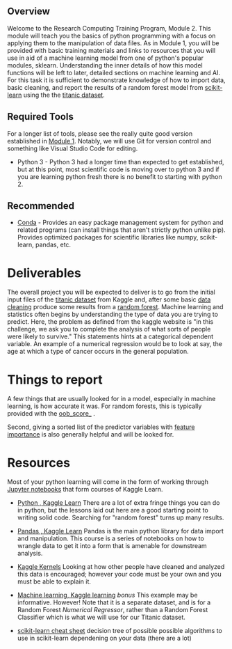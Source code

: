 ## Overview

Welcome to the Research Computing Training Program, Module 2. This module will teach you the basics of python programming with a focus on applying them to the manipulation of data files. As in Module 1, you will be provided with basic training materials and links to resources that you will use in aid of a machine learning model from one of python's popular modules, sklearn. Understanding the inner details of how this model functions will be left to later, detailed sections on machine learning and AI. For this task it is sufficient to demonstrate knowledge of how to import data, basic cleaning, and report the results of a random forest model from [scikit-learn](https://scikit-learn.org/stable/) using the the [titanic dataset](https://www.kaggle.com/c/titanic).



## Required Tools

For a longer list of tools, please see the really quite good version established in [Module 1](https://avc.web.usf.edu/training/basic-web/). Notably, we will use Git for version control and something like Visual Studio Code for editing.

* Python 3 - Python 3 had a longer time than expected to get established, but at this point, most scientific code is moving over to python 3 and if you are learning python fresh there is no benefit to starting with python 2.

## Recommended 

* [Conda](https://conda.io/docs/) - Provides an easy package management system for python and related programs (can install things that aren't strictly python unlike pip). Provides optimized packages for scientific libraries like numpy, scikit-learn, pandas, etc.

# Deliverables

The overall project you will be expected to deliver is to go from the initial input files of the [titanic dataset](https://www.kaggle.com/c/titanic) from Kaggle and, after some basic [data cleaning](https://www.kaggle.com/thomasekeller/data-types-and-missing-data-workbook/edit) produce some results from a [random forest](https://scikit-learn.org/stable/modules/generated/sklearn.ensemble.RandomForestClassifier.html). Machine learning and statistics often begins by understanding the type of data you are trying to predict. Here, the problem as defined from the kaggle website is "in this challenge, we ask you to complete the analysis of what sorts of people were likely to survive." This statements hints at a categorical dependent variable. An example of a numerical regression would be to look at say, the age at which a type of cancer occurs in the general population.

# Things to report

A few things that are usually looked for in a model, especially in machine learning, is how accurate it was. For random forests, this is typically provided with the [oob_score_](https://scikit-learn.org/stable/auto_examples/ensemble/plot_ensemble_oob.html) .

Second, giving a sorted list of the predictor variables with [feature importance](https://scikit-learn.org/stable/auto_examples/ensemble/plot_forest_importances.html) is also generally helpful and will be looked for.


# Resources

Most of your python learning will come in the form of working through [Jupyter notebooks](http://jupyter.org/) that form courses of Kaggle Learn.

* [Python , Kaggle Learn](https://www.kaggle.com/learn/python) There are a lot of extra fringe things you can do in python, but the lessons laid out here are a good starting point to writing solid code. Searching for "random forest" turns up many results.

* [Pandas , Kaggle Learn](https://www.kaggle.com/learn/pandas) Pandas is the main python library for data import and manipulation. This course is a series of notebooks on how to wrangle data to get it into a form that is amenable for downstream analysis.

* [Kaggle Kernels](https://www.kaggle.com/c/titanic/kernels) Looking at how other people have cleaned and analyzed this data is encouraged; however your code must be your own and you must be able to explain it.

* [Machine learning, Kaggle learning](https://www.kaggle.com/dansbecker/random-forests) *bonus* This example may be informative. However! Note that it is a separate dataset, and is for a Random Forest *Numerical Regressor*, rather than a Random Forest Classifier which is what we will use for our Titanic dataset. 

* [scikit-learn cheat sheet](https://scikit-learn.org/stable/tutorial/machine_learning_map/index.html) decision tree of possible possible algorithms to use in scikit-learn dependening on your data (there are a lot)


